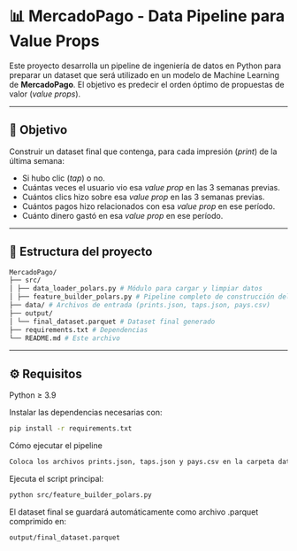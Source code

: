 # 📊 MercadoPago - Data Pipeline para Value Props

Este proyecto desarrolla un pipeline de ingeniería de datos en Python para preparar un dataset que será utilizado en un modelo de Machine Learning de **MercadoPago**. El objetivo es predecir el orden óptimo de propuestas de valor (*value props*).

---

## 🧠 Objetivo

Construir un dataset final que contenga, para cada impresión (*print*) de la última semana:

- Si hubo clic (*tap*) o no.
- Cuántas veces el usuario vio esa *value prop* en las 3 semanas previas.
- Cuántos clics hizo sobre esa *value prop* en las 3 semanas previas.
- Cuántos pagos hizo relacionados con esa *value prop* en ese período.
- Cuánto dinero gastó en esa *value prop* en ese período.

---

## 📂 Estructura del proyecto
```bash
MercadoPago/
├── src/
│ ├── data_loader_polars.py # Módulo para cargar y limpiar datos
│ ├── feature_builder_polars.py # Pipeline completo de construcción del dataset
├── data/ # Archivos de entrada (prints.json, taps.json, pays.csv)
├── output/
│ └── final_dataset.parquet # Dataset final generado
├── requirements.txt # Dependencias
└── README.md # Este archivo
```

---

## ⚙️ Requisitos

Python ≥ 3.9

Instalar las dependencias necesarias con:

```bash
pip install -r requirements.txt

```
Cómo ejecutar el pipeline
```bash
Coloca los archivos prints.json, taps.json y pays.csv en la carpeta data/.
```

Ejecuta el script principal:
```bash
python src/feature_builder_polars.py
```
El dataset final se guardará automáticamente como archivo .parquet comprimido en:
```bash
output/final_dataset.parquet
